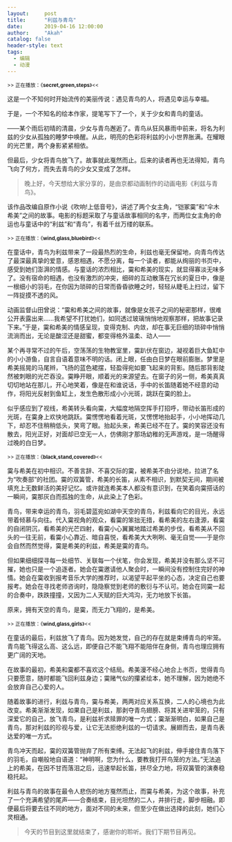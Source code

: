 ```yaml
---
layout:     post
title:      "利兹与青鸟"
date:       2019-04-16 12:00:00
author:     "Akah"
catalog: false
header-style: text
tags:
  - 编辑
  - 动漫
---
```


<small> >> 正在播放：《**secret,green,steps**》<< </small>

这是一个不知何时开始流传的美丽传说：遇见青鸟的人，将遇见幸运与幸福。

于是，一个不知名的绘本作家，提笔写下了一个，关于少女和青鸟的童话。

——某个雨后初晴的清晨，少女与青鸟邂逅了。青鸟从狂风暴雨中前来，将名为利兹的少女从孤独的睡梦中唤醒。从此，明亮的色彩将利兹的小小世界胀满。在耀眼的光芒里，两个身影紧紧相依。

但最后，少女将青鸟放飞了。故事就此戛然而止。后来的读者再也无法得知，青鸟飞向了何方，而失去青鸟的少女又变成了怎样。



> 晚上好，今天想给大家分享的，是由京都动画制作的动画电影《利兹与青鸟》。



该作品改编自原作小说《吹响!上低音号》，讲述了两个女主角，“铠冢霙”和“伞木希美”之间的故事。电影的标题采取了与童话故事相同的名字，而两位女主角的命运也与童话中的“利兹”和“青鸟”，有着千丝万缕的联系。

 

<small> >> 正在播放：《**wind,glass,bluebird**》<< </small>

在童话中，青鸟为利兹带来了一段最热烈的生命，利兹也毫无保留地，向青鸟传达了最深最真挚的爱意，感恩相遇，不愿分离，每一个读者，都能从绚丽的书页中，感受到她们澎湃的情感。与童话的浓烈相比，霙和希美的现实，就显得寡淡无味多了。没有宿命的相遇，也没有激烈的冲突，细碎的互动散落在冗长的夏日中，像是一根细小的羽毛，在你因为琐碎的日常而昏昏欲睡之时，轻轻从睫毛上扫过，留下一阵捉摸不透的风。

 动画监督山田曾说：“霙和希美之间的故事，就像是女孩子之间的秘密那样，很难公开表露出来……我希望不打扰她们，如同透过玻璃悄悄地观察那样，把故事记录下来。”于是，霙和希美的情感呈现，变得克制、内敛，却在事无巨细的琐碎中悄悄流淌而出，无论是酸涩还是甜蜜，都变得格外温柔、动人——

某个再寻常不过的午后，空荡荡的生物教室里，霙趴伏在窗边，凝视着巨大鱼缸中的小小游鱼，自言自语着意味不明的话。闭上眼，任由白日梦在眼前膨胀。梦里是希美摇晃的马尾辫，飞扬的蓝色裙摆，轻盈得宛如要飞起来的背影。随后那背影陡然被刺眼的光芒吞没。霙睁开眼，顺着光的来源望去。在窗子的另一侧，希美真真切切地站在那儿，开心地笑着，像是在和谁说话，手中的长笛随着她不经意的动作，将阳光反射到鱼缸上，发生色散形成小小光斑，跳跃在霙的脸上。

似乎感应到了视线，希美转头看向霙，大幅度地隔空挥手打招呼，带动长笛形成的光斑，在霙身上欢快地跳跃。霙愣愣地看着光斑，又愣愣地抬起手，小小地挥动几下，却忍不住稍稍低头，笑弯了眼。抬起头来，希美已经不在了。霙的笑容还没有散去，阳光正好，对面却已空无一人，仿佛刚才那场幼稚的无声游戏，是一场醒得过晚的白日梦。

 

<small> >> 正在播放：《**black,stand,covered**》<< </small>

霙与希美在初中相识。不善言辞、不喜交际的霙，被希美不由分说地，拉进了名为“吹奏部”的社团。霙的双簧管，希美的长笛，从素不相识，到默契无间，期间被填充上无数鲜活的美好记忆。或许就连希美本人都没有意识到，在笑着向霙搭话的一瞬间，霙那灰白而孤独的生命，从此染上了色彩。

青鸟，带来幸运的青鸟，羽毛碧蓝宛如湖中天空的青鸟，利兹看向它的目光，永远带着倾慕与向往。代入霙视角的观众，看霙的笨拙无措，看希美的左右逢源，看霙的自闭阴沉，看希美的光芒四射，看霙小心翼翼地踏过希美的步伐，看希美从不回头的一往无前，看霙小心靠近、暗自喜悦，看希美大大咧咧、毫无自觉——于是你会自然而然觉得，霙是希美的利兹，希美是霙的青鸟。

但如果细细探寻每一处细节、关联每一个伏笔，你会发现，希美并没有那么坚不可摧，她也只是一个追逐者。她会在霙邀请他人聚会时，一瞬间没有控制住完好的神情。她会在霙收到报考音乐大学的推荐时，以渴望平起平坐的心态，决定自己也要报考。她会在寻找老师咨询时，隐隐察觉到老师的敷衍与不认可。她会在同霙一起的合奏中，跌跌撞撞，又因为二人天赋的巨大鸿沟，无力地放下长笛。

原来，拥有天空的青鸟，是霙，而无力飞翔的，是希美。

 

<small> >> 正在播放：《**wind,glass,girls**》<< </small>

在童话的最后，利兹放飞了青鸟。因为她发觉，自己的存在就是束缚青鸟的牢笼。青鸟能飞得这么高、这么远，即便自己不能飞翔不能陪伴在身侧，青鸟也理应拥有更广阔的天地。

在故事的最初，希美和霙都不喜欢这个结局。希美漫不经心地合上书页，觉得青鸟只要愿意，随时都能飞回利兹身边；霙赌气似的攥紧绘本，她不理解，因为她绝不会放弃自己心爱的人。

随着故事的进行，利兹与青鸟，霙与希美，两两对应关系互换，二人的心境也为此改变。希美渐渐发现，如果自己是利兹，那剥夺青鸟翅膀、将其关进牢笼的，只有深爱它的自己，放飞青鸟，是利兹祈求赎罪的唯一方式；霙渐渐明白，如果自己是青鸟，那对利兹的珍视与爱，让它无法拒绝利兹的一切请求。展翅而去，是青鸟表达爱的唯一方式。

青鸟冲天而起，霙的双簧管抛弃了所有束缚。无法起飞的利兹，伸手接住青鸟落下的羽毛，自嘲般地自语道：“神明啊，您为什么，要教我打开鸟笼的方法。”无法追上的希美，在因不甘而落泪之后，迅速举起长笛，拼尽全力地，将双簧管的演奏稳稳托起。

利兹与青鸟的故事在最令人悲伤的地方戛然而止，而霙与希美，为这个故事，补充了一个充满希望的尾声——合奏结束，目光坦然的二人，并排行走，脚步相融。即便最后将要去往不同的地方，面对不同的未来，但至少在做出选择的此刻，她们心灵相通。




> 今天的节目到这里就结束了，感谢你的聆听。我们下期节目再见。



